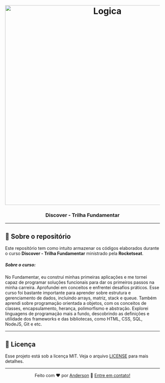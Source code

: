 <h1 align="center">
    <img alt="Logica" src="https://github.com/andersonsbispo/discover-fundamentar/assets/129681191/badd0b85-e785-47c5-ac84-c4e62f7a0c94" height="650">
</h1>

<h3 align="center">
  Discover - Trilha Fundamentar
</h3>

---
## :rocket: Sobre o repositório

Este repositório tem como intuito armazenar os códigos elaborados durante o curso **Discover - Trilha Fundamentar** ministrado pela **Rocketseat**.

##### Sobre o curso:
No Fundamentar, eu construí minhas primeiras aplicações e me tornei capaz de programar soluções funcionais para dar os primeiros passos na minha carreira. Aprofundei em conceitos e enfrentei desafios práticos. Esse curso foi bastante importante para aprender sobre estrutura e gerenciamento de dados, incluindo arrays, matriz, stack e queue. Também aprendi sobre programação orientada a objetos, com os conceitos de classes, encapsulamento, herança, polimorfismo e abstração. Explorei linguagens de programação mais a fundo, descobrindo as definições e utilidade dos frameworks e das bibliotecas, como HTML, CSS, SQL, NodeJS, Git e etc.

---
## :memo: Licença

Esse projeto está sob a licença MIT. Veja o arquivo [LICENSE](LICENSE) para mais detalhes.

---
<div align = "center">
    
Feito com ❤️ por [Anderson](https://twitter.com/andersonbishop_) :wave: [Entre em contato!](https://www.linkedin.com/in/andersonsbispo/)

</div>